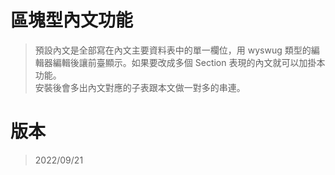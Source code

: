 # 區塊型內文功能  
> 預設內文是全部寫在內文主要資料表中的單一欄位，用 wyswug 類型的編輯器編輯後讓前臺顯示。如果要改成多個 Section 表現的內文就可以加掛本功能。  
> 安裝後會多出內文對應的子表跟本文做一對多的串連。


# 版本  
> 2022/09/21  
